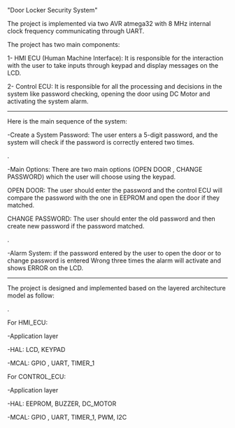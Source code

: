 
"Door Locker Security System"

The project is implemented via two AVR atmega32 with 8 MHz internal clock frequency communicating through UART.



The project has two main components:

1- HMI ECU (Human Machine Interface): It is responsible for the interaction with the user to take inputs through keypad and display messages on the LCD.

2- Control ECU: It is responsible for all the processing and decisions in the system like password checking, opening the door using DC Motor and activating the system alarm.


------------------------------------------------------------------------------------------------------------------------------------------------------------------ 



Here is the main sequence of the system:

-Create a System Password: The user enters a 5-digit password, and the system will check if the password is correctly entered two times.

.

-Main Options: There are two main options (OPEN DOOR , CHANGE PASSWORD) which the user will choose using the keypad.

OPEN DOOR: The user should enter the password and the control ECU will compare the password with the one in EEPROM and open the door if they matched.

CHANGE PASSWORD: The user should enter the old password and then create new password if the password matched.

.

-Alarm System: if the password entered by the user to open the door or to change password is entered Wrong three times the alarm will activate and shows ERROR on the LCD.

------------------------------------------------------------------------------------------------------------------------------------------------------------------


The project is designed and implemented based on the layered architecture model as follow:

.

For HMI_ECU:

-Application layer

-HAL: LCD, KEYPAD

-MCAL: GPIO , UART, TIMER_1


For CONTROL_ECU:

-Application layer

-HAL: EEPROM, BUZZER, DC_MOTOR

-MCAL: GPIO , UART, TIMER_1, PWM, I2C
